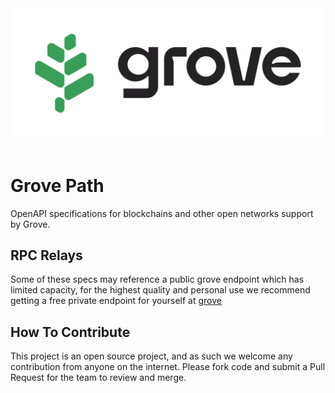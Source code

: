 <div align="center">
    <img src="grove_logo.png" alt="Pocket Network logo" width="600"/>
</div>
<br/>

# Grove Path

OpenAPI specifications for blockchains and other open networks support by Grove.

## RPC Relays

Some of these specs may reference a public grove endpoint which has limited capacity, for the highest quality and personal use we recommend getting a free private endpoint for yourself at [grove](https://portal.grove.city)

## How To Contribute

This project is an open source project, and as such we welcome any contribution from anyone on the internet. Please fork code and submit a Pull Request for the team to review and merge.
